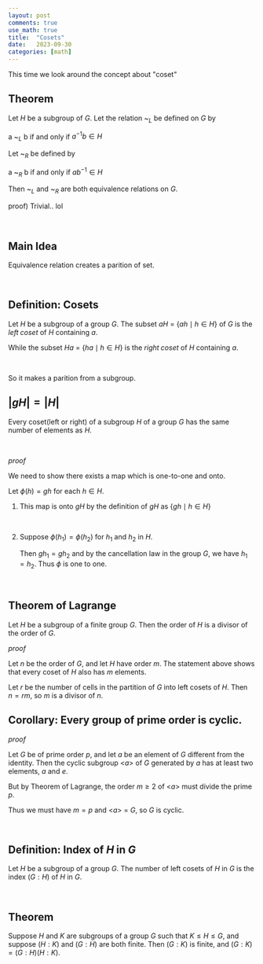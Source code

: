 ```yaml
---
layout: post
comments: true
use_math: true
title:  "Cosets"
date:   2023-09-30
categories: [math]
---
```


This time we look around the concept about "coset"

## Theorem 

Let $H$ be a subgroup of $G$. Let the relation ~$_L$ be defined on $G$ by

a ~$_L$ b if and only if $a^{-1}b \in H$

Let ~$_R$ be defined by 

a ~$_R$ b if and only if $ab^{-1} \in H$


Then ~$_L$ and ~$_R$ are both equivalence relations on $G$.


proof) Trivial.. lol


<br>

## Main Idea

Equivalence relation creates a parition of set.



<br>


## Definition: Cosets 


Let $H$ be a subgroup of a group $G$. The subset $aH$ = $\{ah\mid h \in H\}$ of $G$ is the $left \; coset$ of $H$ containing $a$.

While the subset $Ha$ = $\{ha \mid h \in H \}$ is the $right \; coset$ of $H$ containing $a$.


<br>


So it makes a parition from a subgroup.


## $|gH| = |H|$

Every coset(left or right) of a subgroup $H$ of a group $G$ has the same number of elements as $H$.

<br>

$proof$


We need to show there exists a map which is one-to-one and onto.

Let $\phi(h) = gh$ for each $h \in H$.

1. This map is onto $gH$ by the definition of $gH$ as $\{gh \mid h \in H \}$

<br>

2. Suppose $\phi(h_1) = \phi(h_2)$ for $h_1$ and $h_2$ in $H$.

    Then $gh_1 = gh_2$ and by the cancellation law in the group $G$, 
    we have $h_1 = h_2$. Thus $\phi$ is one to one.




<br>



## Theorem of Lagrange

Let $H$ be a subgroup of a finite group $G$. Then the order of $H$ is a divisor of the order of $G$.


$proof$ 

Let $n$ be the order of $G$, and let $H$ have order $m$. The statement above shows that every coset of $H$ also has $m$ elements. 

Let $r$ be the number of cells in the partition of $G$ into left cosets of $H$. Then $n = rm$, so $m$ is a divisor of $n$.



## Corollary: Every group of prime order is cyclic.

$proof$

Let $G$ be of prime order $p$, and let $a$ be an element of $G$ different from the identity. Then the cyclic subgroup <$a$> of $G$ generated by $a$ has at least two elements, $a$ and $e$. 

But by Theorem of Lagrange, the order $m \ge 2$ of <$a$> must divide the prime $p$.

Thus we must have $m=p$ and <$a$> = $G$, so $G$ is cyclic.


<br>

## Definition: Index of $H$ in $G$

Let $H$ be a subgroup of a group $G$. The number of left cosets of $H$ in $G$ is the index $(G:H)$ of $H$ in $G$.


<br>

## Theorem

Suppose $H$ and $K$ are subgroups of a group $G$ such that $K \le H \le G$, and suppose $(H:K)$ and $(G:H)$ are both finite. Then $(G:K)$ is finite, and $(G:K) = (G:H)(H:K)$.

